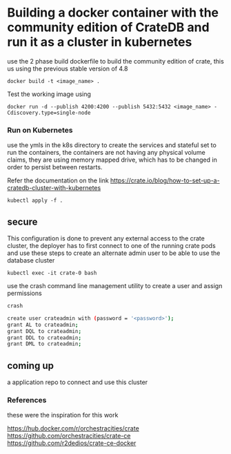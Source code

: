 # Building a docker container with the community edition of CrateDB and run it as a cluster in kubernetes

use the 2 phase build dockerfile to build the community edition of crate, this us using the previous stable version of 4.8

`docker build -t <image_name> .`

Test the working image using

`docker run -d --publish 4200:4200 --publish 5432:5432 <image_name> -Cdiscovery.type=single-node`

### Run on Kubernetes

use the ymls in the k8s directory to create the services and stateful set to run the containers, the containers are not having any physical volume claims, they are using memory mapped drive, which has to be changed in order to persist between restarts.

Refer the documentation on the link https://crate.io/blog/how-to-set-up-a-cratedb-cluster-with-kubernetes

`kubectl apply -f .`

## secure
This configuration is done to prevent any external access to the crate cluster, the deployer has to first connect to one of the running crate pods and use these steps to create an alternate admin user to be able to use the database cluster

` kubectl exec -it crate-0 bash `

use the crash command line management utility to create a user and assign permissions 

``` bash
crash

create user crateadmin with (password = '<password>');
grant AL to crateadmin;
grant DQL to crateadmin;
grant DDL to crateadmin;
grant DML to crateadmin;

```

## coming up
a application repo to connect and use this cluster


### References
these were the inspiration for this work

https://hub.docker.com/r/orchestracities/crate
https://github.com/orchestracities/crate-ce
https://github.com/r2dedios/crate-ce-docker
